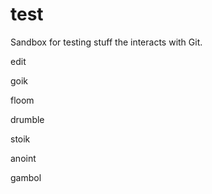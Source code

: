 test
====

Sandbox for testing stuff the interacts with Git.

edit

goik

floom

drumble

stoik

anoint

gambol














